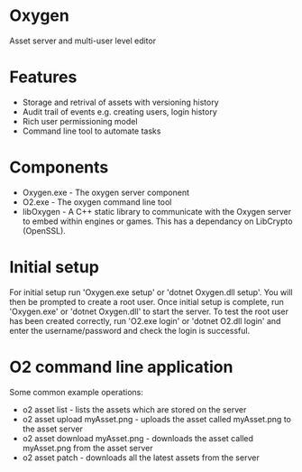 # Oxygen
Asset server and multi-user level editor

# Features
* Storage and retrival of assets with versioning history
* Audit trail of events e.g. creating users, login history
* Rich user permissioning model
* Command line tool to automate tasks

# Components
* Oxygen.exe - The oxygen server component
* O2.exe - The oxygen command line tool
* libOxygen - A C++ static library to communicate with the Oxygen server to embed within engines or games. This has a dependancy on LibCrypto (OpenSSL).

# Initial setup
For initial setup run 'Oxygen.exe setup' or 'dotnet Oxygen.dll setup'. You will then be prompted to create a root user. Once initial setup is complete, run 'Oxygen.exe' or 'dotnet Oxygen.dll' to start the server. To test the root user has been created correctly, run 'O2.exe login' or 'dotnet O2.dll login' and enter the username/password and check the login is successful.

# O2 command line application
Some common example operations:
* o2 asset list - lists the assets which are stored on the server
* o2 asset upload myAsset.png - uploads the asset called myAsset.png to the asset server
* o2 asset download myAsset.png - downloads the asset called myAsset.png from the asset server
* o2 asset patch - downloads all the latest assets from the server
